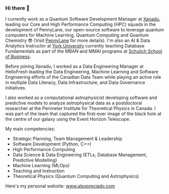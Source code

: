 ### Hi there 👋

I currently work as a Quantum Software Development Manager at [Xanadu](https://xanadu.ai), leading our Core and High Performance Computing (HPC) squads in the development of PennyLane, our open-source software to leverage quantum computers for Machine Learning, Quantum Computing and Quantum Chemistry 😎 (Visit [PennyLane](https://pennylane.ai) for more details). I'm also an AI & Data Analytics Instructor at [York University](https://yorku.ca) currently teaching Database Fundamentals as part of the MBAN and MMAI programs at [Schulich School of Business](https://schulich.yorku.ca).

Before joining Xanadu, I worked as a Data Engineering Manager at HelloFresh leading the Data Engineering, Machine Learning and Software Engineering efforts of the Canadian Data Team while playing an active role in multiple Data Literacy, Data Infrastructure, and Data Governance initiatives.

I also worked as a computational astrophysicist developing software and predictive models to analyze astrophysical data as a postdoctoral researcher at the Perimeter Institute for Theoretical Physics in Canada. I was part of the team that captured the first-ever image of the black hole at the centre of our galaxy using the Event Horizon Telescope.

My main competencies:

- Strategic Planning, Team Management & Leadership
- Software Development (Python, C++)
- High Performance Computing
- Data Science & Data Engineering (ETLs, Database Management, Predictive Modelling)
- Machine Learning (MLOps)
- Teaching and Instruction
- Theoretical Physics (Quantum Computing and Astrophysics)

Here's my personal website: www.alexpreciado.com


<!--
**Alex-Preciado/Alex-Preciado** is a ✨ _special_ ✨ repository because its `README.md` (this file) appears on your GitHub profile.

Here are some ideas to get you started:

- 🔭 I’m currently working on ...
- 🌱 I’m currently learning ...
- 👯 I’m looking to collaborate on ...
- 🤔 I’m looking for help with ...
- 💬 Ask me about ...
- 📫 How to reach me: ...
- 😄 Pronouns: ...
- ⚡ Fun fact: ...
-->
